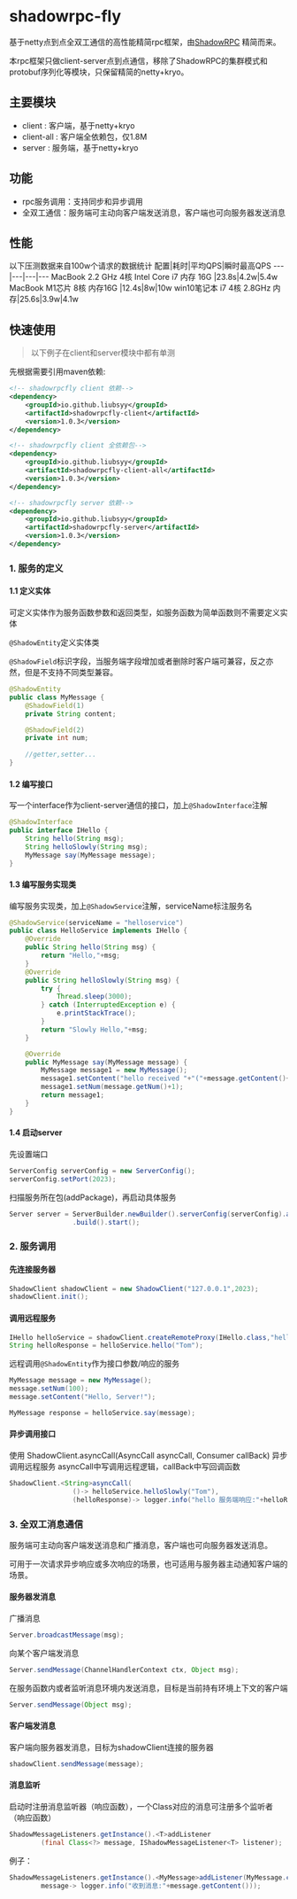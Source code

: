 # shadowrpc-fly

基于netty点到点全双工通信的高性能精简rpc框架，由[ShadowRPC](https://github.com/Liubsyy/ShadowRPC) 精简而来。

本rpc框架只做client-server点到点通信，移除了ShadowRPC的集群模式和protobuf序列化等模块，只保留精简的netty+kryo。

## 主要模块
- client : 客户端，基于netty+kryo
- client-all : 客户端全依赖包，仅1.8M
- server : 服务端，基于netty+kryo


## 功能
- rpc服务调用：支持同步和异步调用
- 全双工通信：服务端可主动向客户端发送消息，客户端也可向服务器发送消息

## 性能
以下压测数据来自100w个请求的数据统计
配置|耗时|平均QPS|瞬时最高QPS
---|---|---|---
MacBook 2.2 GHz 4核 Intel Core i7 内存 16G |23.8s|4.2w|5.4w
MacBook M1芯片 8核 内存16G |12.4s|8w|10w
win10笔记本 i7 4核 2.8GHz 内存|25.6s|3.9w|4.1w


## 快速使用

> 以下例子在client和server模块中都有单测

先根据需要引用maven依赖: 

```xml
<!-- shadowrpcfly client 依赖-->
<dependency>
    <groupId>io.github.liubsyy</groupId>
    <artifactId>shadowrpcfly-client</artifactId>
    <version>1.0.3</version>
</dependency>
```

```xml
<!-- shadowrpcfly client 全依赖包-->
<dependency>
    <groupId>io.github.liubsyy</groupId>
    <artifactId>shadowrpcfly-client-all</artifactId>
    <version>1.0.3</version>
</dependency>
```

```xml
<!-- shadowrpcfly server 依赖-->
<dependency>
    <groupId>io.github.liubsyy</groupId>
    <artifactId>shadowrpcfly-server</artifactId>
    <version>1.0.3</version>
</dependency>
```


### 1. 服务的定义

#### 1.1 定义实体

可定义实体作为服务函数参数和返回类型，如服务函数为简单函数则不需要定义实体

`@ShadowEntity`定义实体类

`@ShadowField`标识字段，当服务端字段增加或者删除时客户端可兼容，反之亦然，但是不支持不同类型兼容。

```java
@ShadowEntity
public class MyMessage {
    @ShadowField(1)
    private String content;

    @ShadowField(2)
    private int num;
    
    //getter,setter...
}
```

#### 1.2 编写接口

写一个interface作为client-server通信的接口，加上`@ShadowInterface`注解

```java
@ShadowInterface
public interface IHello {
    String hello(String msg);
    String helloSlowly(String msg);
    MyMessage say(MyMessage message);
}
```

#### 1.3 编写服务实现类

编写服务实现类，加上`@ShadowService`注解，serviceName标注服务名

```java
@ShadowService(serviceName = "helloservice")
public class HelloService implements IHello {
    @Override
    public String hello(String msg) {
        return "Hello,"+msg;
    }
    @Override
    public String helloSlowly(String msg) {
        try {
            Thread.sleep(3000);
        } catch (InterruptedException e) {
            e.printStackTrace();
        }
        return "Slowly Hello,"+msg;
    }

    @Override
    public MyMessage say(MyMessage message) {
        MyMessage message1 = new MyMessage();
        message1.setContent("hello received "+"("+message.getContent()+")");
        message1.setNum(message.getNum()+1);
        return message1;
    }
}
```

#### 1.4 启动server

先设置端口
```java
ServerConfig serverConfig = new ServerConfig();
serverConfig.setPort(2023);
```

扫描服务所在包(addPackage)，再启动具体服务
```java
Server server = ServerBuilder.newBuilder().serverConfig(serverConfig).addPackage("rpctest.hello")
                .build().start();
```


### 2. 服务调用

#### 先连接服务器
```java
ShadowClient shadowClient = new ShadowClient("127.0.0.1",2023);
shadowClient.init();
```

#### 调用远程服务
```java
IHello helloService = shadowClient.createRemoteProxy(IHello.class,"helloservice");
String helloResponse = helloService.hello("Tom");
```

远程调用`@ShadowEntity`作为接口参数/响应的服务
```java
MyMessage message = new MyMessage();
message.setNum(100);
message.setContent("Hello, Server!");

MyMessage response = helloService.say(message);
```

#### 异步调用接口
使用 ShadowClient.asyncCall(AsyncCall asyncCall, Consumer<T> callBack) 异步调用远程服务
asyncCall中写调用远程逻辑，callBack中写回调函数

```java
ShadowClient.<String>asyncCall(
                ()-> helloService.helloSlowly("Tom"),
                (helloResponse)-> logger.info("hello 服务端响应:"+helloResponse) );
```

### 3. 全双工消息通信

服务端可主动向客户端发送消息和广播消息，客户端也可向服务器发送消息。

可用于一次请求异步响应或多次响应的场景，也可适用与服务器主动通知客户端的场景。

#### 服务器发消息

广播消息
```java
Server.broadcastMessage(msg);
```

向某个客户端发消息
```java
Server.sendMessage(ChannelHandlerContext ctx, Object msg);
```

在服务函数内或者监听消息环境内发送消息，目标是当前持有环境上下文的客户端
```java
Server.sendMessage(Object msg);
```

#### 客户端发消息

客户端向服务器发消息，目标为shadowClient连接的服务器
```java
shadowClient.sendMessage(message);
```

#### 消息监听
启动时注册消息监听器（响应函数），一个Class对应的消息可注册多个监听者（响应函数）

```java
ShadowMessageListeners.getInstance().<T>addListener
        (final Class<?> message, IShadowMessageListener<T> listener);
```

例子：
```java
ShadowMessageListeners.getInstance().<MyMessage>addListener(MyMessage.class,
        message-> logger.info("收到消息:"+message.getContent()));
```




